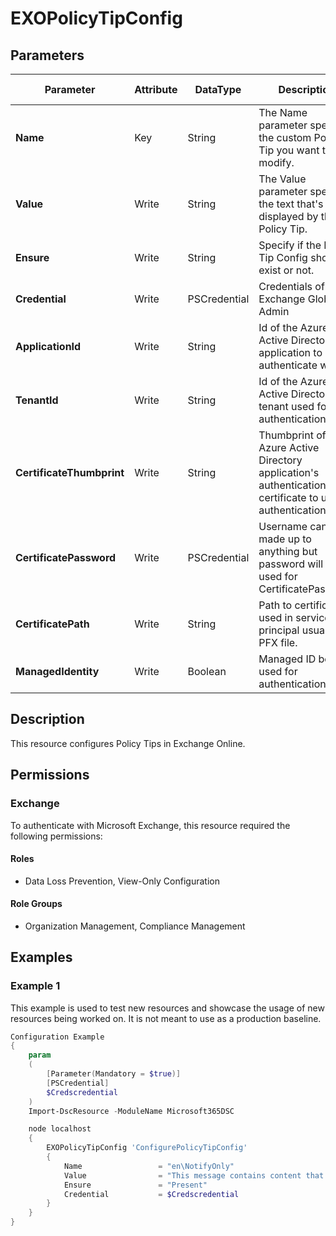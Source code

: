 ﻿# EXOPolicyTipConfig

## Parameters

| Parameter | Attribute | DataType | Description | Allowed Values |
| --- | --- | --- | --- | --- |
| **Name** | Key | String | The Name parameter specifies the custom Policy Tip you want to modify. | |
| **Value** | Write | String | The Value parameter specifies the text that's displayed by the Policy Tip. | |
| **Ensure** | Write | String | Specify if the Policy Tip Config should exist or not. | `Present`, `Absent` |
| **Credential** | Write | PSCredential | Credentials of the Exchange Global Admin | |
| **ApplicationId** | Write | String | Id of the Azure Active Directory application to authenticate with. | |
| **TenantId** | Write | String | Id of the Azure Active Directory tenant used for authentication. | |
| **CertificateThumbprint** | Write | String | Thumbprint of the Azure Active Directory application's authentication certificate to use for authentication. | |
| **CertificatePassword** | Write | PSCredential | Username can be made up to anything but password will be used for CertificatePassword | |
| **CertificatePath** | Write | String | Path to certificate used in service principal usually a PFX file. | |
| **ManagedIdentity** | Write | Boolean | Managed ID being used for authentication. | |

## Description

This resource configures Policy Tips in Exchange Online.

## Permissions

### Exchange

To authenticate with Microsoft Exchange, this resource required the following permissions:

#### Roles

- Data Loss Prevention, View-Only Configuration

#### Role Groups

- Organization Management, Compliance Management

## Examples

### Example 1

This example is used to test new resources and showcase the usage of new resources being worked on.
It is not meant to use as a production baseline.

```powershell
Configuration Example
{
    param
    (
        [Parameter(Mandatory = $true)]
        [PSCredential]
        $Credscredential
    )
    Import-DscResource -ModuleName Microsoft365DSC

    node localhost
    {
        EXOPolicyTipConfig 'ConfigurePolicyTipConfig'
        {
            Name                 = "en\NotifyOnly"
            Value                = "This message contains content that is restricted by Contoso company policy."
            Ensure               = "Present"
            Credential           = $Credscredential
        }
    }
}
```

